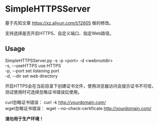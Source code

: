 # SimpleHTTPSServer
基于先知文章 https://xz.aliyun.com/t/12605 做的修改。


支持选择是否开启HTTPS、自定义端口、指定Web路径。

## Usage
SimpleHTTPSServer.py -s -p \<port\> -d \<webrootdir\>  
  -s, --useHTTPS         use HTTPS  
  -p, --port     set listening port  
  -d, --dir      set web directory  


开启HTTPS会在当前目录下创建证书文件，使用浏览器访问会提示证书不可信，测试使用时可选择忽略证书错误后使用。  

curl忽略证书错误： curl -k http://yourdomain.com/  
wget忽略证书错误： wget --no-check-certificate http://yourdomain.com/  


**请勿用于生产环境！**
